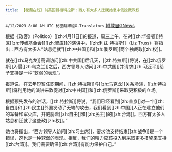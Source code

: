 ```yaml
---
title: 【秘翻在线】前英国首相特拉斯：西方有太多人迁就姑息中俄独裁政权
---
```

`4/12/2023 8:00 AM UTC 秘密翻譯組G-Translators` [轉載自GNews](https://gnews.org/articles/1086666)

根据《政客》（Politico）[[zh:4月11日]]的报道，周三上午，在对[[zh:华盛顿]]特区[[zh:传统基金会]][[zh:智库]]的演讲中，[[zh:利兹·特拉斯]]（Liz Truss）将指出：西方有太多人“姑息迁就”[[zh:中共国]]和[[zh:俄罗斯]]两个独裁政[[zh:权]]。

就在[[zh:马克龙]]高调访问[[zh:中共国]]后几天，[[zh:特拉斯]]将说，在[[zh:俄罗斯]]入侵[[zh:乌克兰]]之后，西方领导人访问[[zh:中共国]]并请求[[zh:习近平]]给予支持是一种“软弱的表现”。

报道说，在去年短暂任职期间，[[zh:特拉斯]]与[[zh:马克龙]]关系冷淡，[[zh:特拉斯]]将利用她的演讲来敦促对[[zh:中共国]]和[[zh:俄罗斯]]采取更积极的立场。

根据预先发布的讲话，[[zh:特拉斯]]将说，“我们已经看到[[zh:普京]]对一个[[zh:自由]]和[[zh:民主]]邻国发动了无端的攻击，我们看到[[zh:中国]]人正在建立他们的军备和军火库，并威胁着[[zh:自由]]和[[zh:民主]]的[[zh:台湾]]。西方有太多人姑息和迁就了这些政[[zh:权]]。”

她也将指出，“西方领导人访问[[zh:习主席]]，要求他支持结束[[zh:战争]]是一个错误，这也是一种软弱的表现。相反，我们的精力应该投入到采取更多措施来支持[[zh:台湾]]。我们需要确保[[zh:台湾]]有能力保护自己。”
